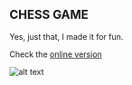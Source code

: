 ## CHESS GAME

Yes, just that, I made it for fun. 

Check the [online version](https://weremsoft.github.io/c99-streaming-wasm/)

![alt text](https://raw.githubusercontent.com/WEREMSOFT/c99-streaming-wasm/master/readme-images/screenshot.png "Logo Title Text 1")

